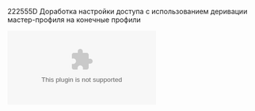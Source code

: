 222555D Доработка настройки доступа с использованием деривации мастер-профиля на конечные профили 

![](Global%20ERP%20-%20Концепция%20изменений%20в%20настройке%20доступа%20v1.docx)

